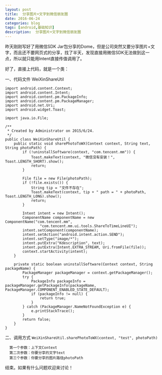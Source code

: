 ```yaml
---
layout: post
title:  分享图片+文字到微信朋友圈
date: 2016-06-24
categories: blog
tags: [android,基础知识]
description:  分享图片+文字到微信朋友圈
---
```


昨天刚刚写好了用微信SDK Jar包分享的Dome，但是公司突然又要分享图片+文字，而且还不要网页式的分享，找了半天，发现直接用微信SDK无法做到这一点，所以就只能用Intent直接传值调用了。

好了，直接上代码，就是一个类：

一、代码文件 WeiXinShareUtil
	  
	import android.content.Context;  
	import android.content.Intent;  
	import android.content.pm.PackageInfo;  
	import android.content.pm.PackageManager;  
	import android.net.Uri;  
	import android.widget.Toast;  
	  
	import java.io.File;  
	  
	/** 
	 * Created by Administrator on 2015/6/24. 
	 */  
	public class WeiXinShareUtil {  
	    public static void sharePhotoToWX(Context context, String text, String photoPath) {  
	        if (!uninstallSoftware(context, "com.tencent.mm")) {  
	            Toast.makeText(context, "微信没有安装！", Toast.LENGTH_SHORT).show();  
	            return;  
	        }  
	  
	        File file = new File(photoPath);  
	        if (!file.exists()) {  
	            String tip = "文件不存在";  
	            Toast.makeText(context, tip + " path = " + photoPath, Toast.LENGTH_LONG).show();  
	            return;  
	        }  
	  
	        Intent intent = new Intent();  
	        ComponentName componentName = new ComponentName("com.tencent.mm",  
	                "com.tencent.mm.ui.tools.ShareToTimeLineUI");  
	        intent.setComponent(componentName);  
	        intent.setAction("android.intent.action.SEND");  
	        intent.setType("image/*");  
	        intent.putExtra("Kdescription", text);  
	        intent.putExtra(Intent.EXTRA_STREAM, Uri.fromFile(file));  
	        context.startActivity(intent);  
	    }  
	  
	    private static boolean uninstallSoftware(Context context, String packageName) {  
	        PackageManager packageManager = context.getPackageManager();  
	        try {  
	            PackageInfo packageInfo = packageManager.getPackageInfo(packageName, PackageManager.COMPONENT_ENABLED_STATE_DEFAULT);  
	            if (packageInfo != null) {  
	                return true;  
	            }  
	        } catch (PackageManager.NameNotFoundException e) {  
	            e.printStackTrace();  
	        }  
	        return false;  
	    }  
	}  


二、调用方式
		`WeiXinShareUtil.sharePhotoToWX(context, "test", photoPath)`
		
      第一个参数：上下文Context
      第二次参数：你要分享的文字text
      第三个参数：你要分享的图片路径photoPath

结束。如果有什么问题欢迎来讨论！
